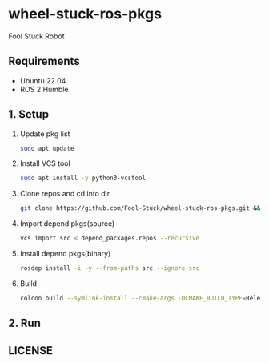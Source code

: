# wheel-stuck-ros-pkgs

Fool Stuck Robot

## Requirements

- Ubuntu 22.04
- ROS 2 Humble

## 1. Setup

1. Update pkg list
   ```bash
   sudo apt update
   ```
2. Install VCS tool
   ```bash
   sudo apt install -y python3-vcstool
   ```
3. Clone repos and cd into dir
   ```bash
   git clone https://github.com/Fool-Stuck/wheel-stuck-ros-pkgs.git && cd wheel-stuck-ros-pkgs
   ```
4. Import depend pkgs(source)
   ```bash
   vcs import src < depend_packages.repos --recursive
   ```
5. Install depend pkgs(binary)
   ```bash
   rosdep install -i -y --from-paths src --ignore-src
   ```
6. Build
   ```bash
   colcon build --symlink-install --cmake-args -DCMAKE_BUILD_TYPE=Release
   ```

## 2. Run

## LICENSE
